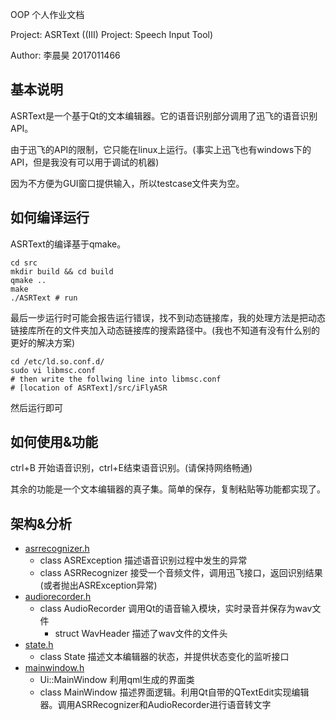 OOP 个人作业文档

Project: ASRText ((III) Project: Speech Input Tool)

Author: 李晨昊 2017011466

## 基本说明

ASRText是一个基于Qt的文本编辑器。它的语音识别部分调用了迅飞的语音识别API。

由于迅飞的API的限制，它只能在linux上运行。(事实上迅飞也有windows下的API，但是我没有可以用于调试的机器)

因为不方便为GUI窗口提供输入，所以testcase文件夹为空。

## 如何编译运行

ASRText的编译基于qmake。
```
cd src
mkdir build && cd build
qmake ..
make
./ASRText # run
```
最后一步运行时可能会报告运行错误，找不到动态链接库，我的处理方法是把动态链接库所在的文件夹加入动态链接库的搜索路径中。(我也不知道有没有什么别的更好的解决方案)

```
cd /etc/ld.so.conf.d/
sudo vi libmsc.conf
# then write the follwing line into libmsc.conf
# [location of ASRText]/src/iFlyASR
```
然后运行即可

## 如何使用&功能

ctrl+B 开始语音识别，ctrl+E结束语音识别。(请保持网络畅通)

其余的功能是一个文本编辑器的真子集。简单的保存，复制粘贴等功能都实现了。

## 架构&分析

* [asrrecognizer.h](../src/asrrecognizer.h)
    * class ASRException 描述语音识别过程中发生的异常
    * class ASRRecognizer 接受一个音频文件，调用迅飞接口，返回识别结果(或者抛出ASRException异常)
* [audiorecorder.h](../src/audiorecorder.h)
    * class AudioRecorder 调用Qt的语音输入模块，实时录音并保存为wav文件
        * struct WavHeader 描述了wav文件的文件头
* [state.h](../src/state.h)
    * class State 描述文本编辑器的状态，并提供状态变化的监听接口
* [mainwindow.h](../src/mainwindow.h)
    * Ui::MainWindow 利用qml生成的界面类
    * class MainWindow 描述界面逻辑。利用Qt自带的QTextEdit实现编辑器。调用ASRRecognizer和AudioRecorder进行语音转文字

